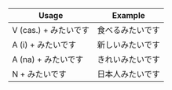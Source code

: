 |Usage|Example|
|-|-|
|V (cas.) + みたいです|食べるみたいです|
|A (i) + みたいです|新しいみたいです|
|A (na) + みたいです|きれいみたいです|
|N + みたいです|日本人みたいです|
